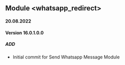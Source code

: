 ## Module <whatsapp_redirect>

#### 20.08.2022
#### Version 16.0.1.0.0
##### ADD
- Initial commit for Send Whatsapp Message Module
